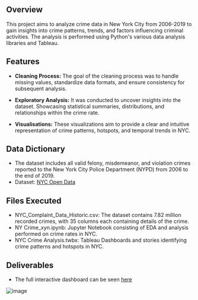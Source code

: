 ## Overview
This project aims to analyze crime data in New York City from 2006-2019 to gain insights into crime patterns, trends, and factors influencing criminal activities. The analysis is performed using Python's various data analysis libraries and Tableau.

## Features

- **Cleaning Process:** The goal of the cleaning process was to handle missing values, standardize data formats, and ensure consistency for subsequent analysis.

- **Exploratory Analysis:** It was conducted to uncover insights into the dataset. Showcasing statistical summaries, distributions, and relationships within the crime rate. 

- **Visualisations:** These visualizations aim to provide a clear and intuitive representation of crime patterns, hotspots, and temporal trends in NYC.

## Data Dictionary

* The dataset includes all valid felony, misdemeanor, and violation crimes reported to the New York City Police Department (NYPD) from 2006 to the end of 2019. 
* Dataset: [NYC Open Data](https://data.cityofnewyork.us/Public-Safety/NYPD-Complaint-Data-Historic/qgea-i56i)

## Files Executed

* NYC_Complaint_Data_Historic.csv: The dataset contains 7.82 million recorded crimes, with 35 columns each containing details of the crime. 
* NY Crime_xyn.ipynb: Jupyter Notebook consisting of EDA and analysis performed on crime rates in NYC.
* NYC Crime Analysis.twbx: Tableau Dashboards and stories identifying crime patterns and hotspots in NYC. 

## Deliverables

* The full interactive dashboard can be seen [here](https://public.tableau.com/app/profile/vidhi.ambwani/viz/NYPDCrimeAnalysis_17044994469650/UnravelingtheCrimeLandscape)

![image](https://github.com/vidhi-ambwani/NYC-Crime-Analysis/assets/116972853/892401d2-9aa0-4ee6-a933-f66cdd95d744)





